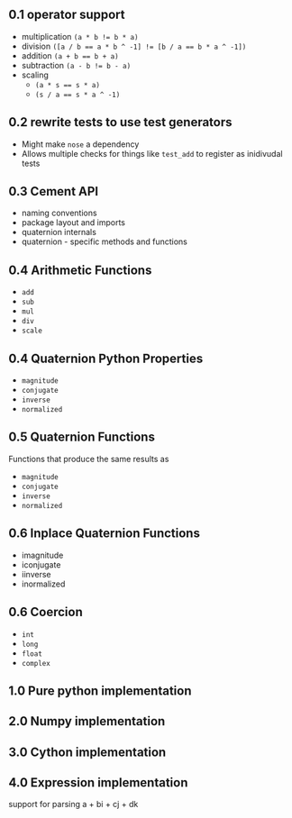 ## 0.1 operator support ##

- multiplication `(a * b != b * a)`
- division `([a / b == a * b ^ -1] != [b / a == b * a ^ -1])`
- addition `(a + b == b + a)`
- subtraction `(a - b != b - a)`
- scaling
	- `(a * s == s * a)`
	- `(s / a == s * a ^ -1)`

## 0.2 rewrite tests to use test generators ##
- Might make `nose` a dependency
- Allows multiple checks for things like `test_add` to register as inidivudal tests


## 0.3 Cement API ##
- naming conventions
- package layout and imports
- quaternion internals
- quaternion - specific methods and functions

## 0.4 Arithmetic Functions ##
- `add`
- `sub`
- `mul`
- `div`
- `scale`

## 0.4 Quaternion Python Properties ##
- `magnitude`
- `conjugate`
- `inverse`
- `normalized`

## 0.5 Quaternion Functions ##
Functions that produce the same results as
- `magnitude`
- `conjugate`
- `inverse`
- `normalized`

## 0.6 Inplace Quaternion Functions ##
- imagnitude
- iconjugate
- iinverse
- inormalized

## 0.6 Coercion ##
- `int`
- `long`
- `float`
- `complex`

## 1.0 Pure python implementation ##
## 2.0 Numpy implementation ##
## 3.0 Cython implementation ##
## 4.0 Expression implementation ##
support for parsing a + bi + cj + dk
